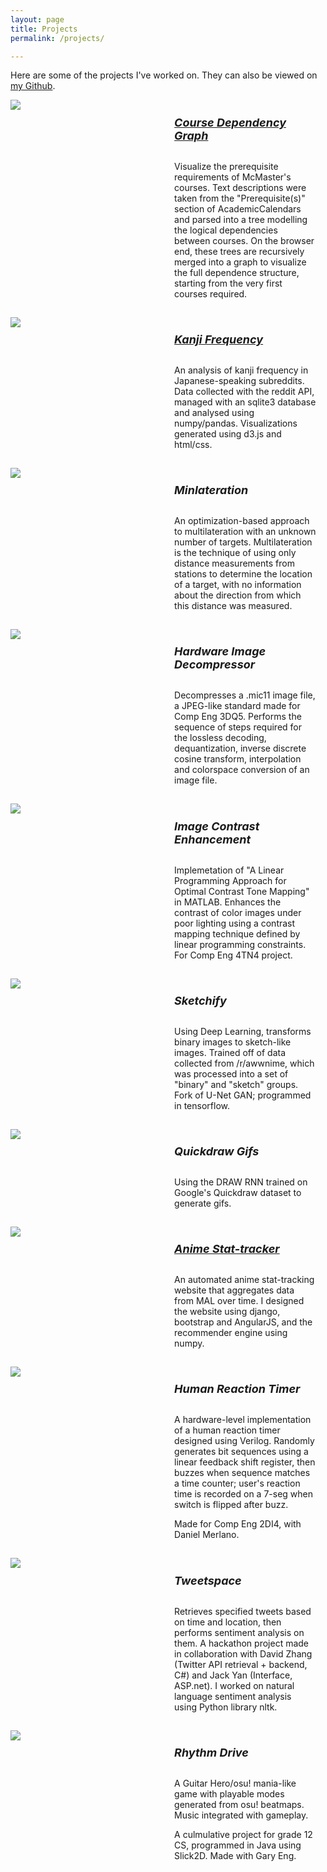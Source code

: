 ```yaml
---
layout: page
title: Projects
permalink: /projects/

---
```

<style>
    .project-container {
        margin-bottom: 15px;
        display: inline-block;
    }
    .project-desc h5{
        font-size: 18px;
    }
    .project-desc p{
        font-size: 14px;
    }
</style>

<!--/* -------------------------------- */-->

<!--https://stackoverflow.com/questions/19089933/how-to-position-two-elements-side-by-side-using-css-->

Here are some of the projects I've worked on. They can also be viewed on <a href="https://github.com/Maytide">my Github</a>.

<div class="project-container">
    <span class="project-image" style="width:50%;margin-right:2%;float: left;">
        <img src="https://i.imgur.com/lqpaPL1.png" class="project-image">
    </span>
    <span class="project-desc" style="width:45%; float: left;">
        <h5><a href="https://maytide.github.io/CourseDependencyGraph/">Course Dependency Graph</a></h5>
        <p>Visualize the prerequisite requirements of McMaster's courses. Text descriptions were taken from the "Prerequisite(s)" section of AcademicCalendars and parsed into a tree modelling the logical dependencies between courses. On the browser end, these trees are recursively merged into a graph to visualize the full dependence structure, starting from the very first courses required.</p>
    </span>
    
</div>

<div class="project-container">
    <span class="project-image" style="width:50%;margin-right:2%;float: left;">
        <img src="https://i.imgur.com/4glcYQ6.jpg" class="project-image">
    </span>
    <span class="project-desc" style="width:45%; float: left;">
        <h5><a href="https://maytide.github.io/japanese/reddit/2017/06/02/kanji-frequency.html">Kanji Frequency</a></h5>
        <p>An analysis of kanji frequency in Japanese-speaking subreddits. Data collected with the reddit API, managed with an sqlite3 database and analysed using numpy/pandas. Visualizations generated using d3.js and html/css.</p>
    </span>
    
</div>

<div class="project-container">
    <span class="project-image" style="width:50%;margin-right:2%;float: left;">
        <img src="https://i.imgur.com/AKisPoi.gif" class="project-image">
    </span>
    <span class="project-desc" style="width:45%; float: left;">
        <h5>Minlateration</h5>
        <p>An optimization-based approach to multilateration with an unknown number of targets. Multilateration is the technique of using only distance measurements from stations to determine the location of a target, with no information about the direction from which this distance was measured.</p>
    </span>
</div>

<div class="project-container">
    <span class="project-image" style="width:50%;margin-right:2%;float: left;">
        <img src="https://i.imgur.com/AobSrGb.jpg" class="project-image">
    </span>
    <span class="project-desc" style="width:45%; float: left;">
        <h5>Hardware Image Decompressor</h5>
        <p>Decompresses a .mic11 image file, a JPEG-like standard made for Comp Eng 3DQ5. Performs the sequence of steps required for the lossless decoding, dequantization, inverse discrete cosine transform, interpolation and colorspace conversion of an image file.</p>
    </span>
</div>

<div class="project-container">
    <span class="project-image" style="width:50%;margin-right:2%;float: left;">
        <img src="https://i.imgur.com/H51uvQC.png" class="project-image">
    </span>
    <span class="project-desc" style="width:45%; float: left;">
        <h5>Image Contrast Enhancement</h5>
        <p>Implemetation of "A Linear Programming Approach for Optimal Contrast Tone Mapping" in MATLAB. Enhances the contrast of color images under poor lighting using a contrast mapping technique defined by linear programming constraints. For Comp Eng 4TN4 project.</p>
    </span>
</div>

<div class="project-container">
    <span class="project-image" style="width:50%;margin-right:2%;float: left;">
        <img src="https://i.imgur.com/2LrY6Qw.jpg" class="project-image">
    </span>
    <span class="project-desc" style="width:45%; float: left;">
        <h5>Sketchify</h5>
        <p>Using Deep Learning, transforms binary images to sketch-like images. Trained off of data collected from /r/awwnime, which was processed into a set of "binary" and "sketch" groups. Fork of U-Net GAN; programmed in tensorflow.</p>
    </span>
    
</div>

<div class="project-container">
    <span class="project-image" style="width:50%;margin-right:2%;float: left;">
        <img src="https://i.imgur.com/7AEHHSD.gif" class="project-image">
    </span>
    <span class="project-desc" style="width:45%; float: left;">
        <h5>Quickdraw Gifs</h5>
        <p>Using the DRAW RNN trained on Google's Quickdraw dataset to generate gifs.</p>
    </span>
    
</div>

<div class="project-container">
    <span class="project-image" style="width:50%;margin-right:2%;float: left;">
        <img src="https://i.imgur.com/Ro1zMAf.png?2" class="project-image">
    </span>
    <span class="project-desc" style="width:45%; float: left;">
        <h5><a href="http://www.maystride.com">Anime Stat-tracker</a></h5>
        <p>An automated anime stat-tracking website that aggregates data from MAL over time. I designed the website using django, bootstrap and AngularJS, and the recommender engine using numpy.</p>
    </span>
    
</div>

<div class="project-container">
    <span class="project-image" style="width:50%;margin-right:2%;float: left;">
        <img src="https://i.imgur.com/8zLQW38.jpg" class="project-image">
    </span>
    <span class="project-desc" style="width:45%; float: left;">
        <h5>Human Reaction Timer</h5>
        <p>A hardware-level implementation of a human reaction timer designed using Verilog. Randomly generates bit sequences using a linear feedback shift register, then buzzes when sequence matches a time counter; user's reaction time is recorded on a 7-seg when switch is flipped after buzz.</p>
        <p>Made for Comp Eng 2DI4, with Daniel Merlano.</p>
    </span>
    
</div>

<div class="project-container">
    <span class="project-image" style="width:50%;margin-right:2%;float: left;">
        <img src="https://i.imgur.com/xWjR2E1.jpg" class="project-image">
    </span>
    <span class="project-desc" style="width:45%; float: left;">
        <h5>Tweetspace</h5>
        <p>Retrieves specified tweets based on time and location, then performs sentiment analysis on them. A hackathon project made in collaboration with David Zhang (Twitter API retrieval + backend, C#) and Jack Yan (Interface, ASP.net). I worked on natural language sentiment analysis using Python library nltk.</p>
    </span>
    
</div>

<div class="project-container">
    <span class="project-image" style="width:50%;margin-right:2%;float: left;">
        <img src="https://i.imgur.com/wNXY2z0.png" class="project-image">
    </span>
    <span class="project-desc" style="width:45%; float: left;">
        <h5>Rhythm Drive</h5>
        <p>A Guitar Hero/osu! mania-like game with playable modes generated from osu! beatmaps. Music integrated with gameplay.</p>
        <p>A culmulative project for grade 12 CS, programmed in Java using Slick2D. Made with Gary Eng.</p>
    </span>
    
</div>